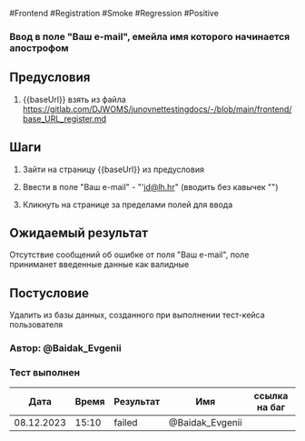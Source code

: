 #Frontend #Registration #Smoke #Regression #Positive

### Ввод в поле "Ваш e-mail", емейла имя которого начинается апострофом

## Предусловия

1. {{baseUrl}} взять из файла https://gitlab.com/DJWOMS/junovnettestingdocs/-/blob/main/frontend/base_URL_register.md

## Шаги

1. Зайти на страницу {{baseUrl}} из предусловия

2. Ввести в поле "Ваш e-mail" - "'jd@lh.hr" (вводить без кавычек "")

3. Кликнуть на странице за пределами полей для ввода

## Ожидаемый результат

Отсутствие сообщений об ошибке от поля "Ваш e-mail", поле приниманет введенные данные как валидные

## Постусловие

Удалить из базы данных, созданного при выполнении тест-кейса пользователя 

### Автор: @Baidak_Evgenii

### Тест выполнен
|     Дата    | Время | Результат   |   Имя  | ссылка на баг |
|     ---     |  ---  |    ---      |   ---  |      ---      |
|  08.12.2023 | 15:10 |   failed    | @Baidak_Evgenii |      |